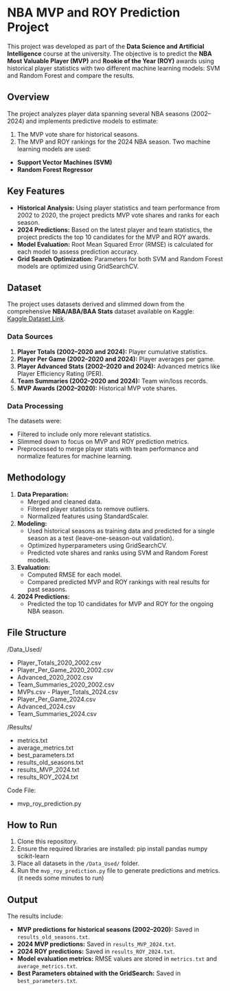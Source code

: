 # NBA MVP and ROY Prediction Project
This project was developed as part of the **Data Science and Artificial Intelligence** course at the university. The objective is to predict the **NBA Most Valuable Player (MVP)** and **Rookie of the Year (ROY)** awards using historical player statistics with two different machine learning models: SVM and Random Forest and compare the results.

## Overview
The project analyzes player data spanning several NBA seasons (2002–2024) and implements predictive models to estimate:
1. The MVP vote share for historical seasons.
2. The MVP and ROY rankings for the 2024 NBA season.
Two machine learning models are used:
- **Support Vector Machines (SVM)**
- **Random Forest Regressor**

## Key Features
- **Historical Analysis:** Using player statistics and team performance from 2002 to 2020, the project predicts MVP vote shares and ranks for each season.
- **2024 Predictions:** Based on the latest player and team statistics, the project predicts the top 10 candidates for the MVP and ROY awards.
- **Model Evaluation:** Root Mean Squared Error (RMSE) is calculated for each model to assess prediction accuracy.
- **Grid Search Optimization:** Parameters for both SVM and Random Forest models are optimized using GridSearchCV.

## Dataset
The project uses datasets derived and slimmed down from the comprehensive **NBA/ABA/BAA Stats** dataset available on Kaggle:  
[Kaggle Dataset Link](https://www.kaggle.com/datasets/sumitrodatta/nba-aba-baa-stats/).
### Data Sources
1. **Player Totals (2002–2020 and 2024):** Player cumulative statistics.
2. **Player Per Game (2002–2020 and 2024):** Player averages per game.
3. **Player Advanced Stats (2002–2020 and 2024):** Advanced metrics like Player Efficiency Rating (PER).
4. **Team Summaries (2002–2020 and 2024):** Team win/loss records.
5. **MVP Awards (2002–2020):** Historical MVP vote shares.

### Data Processing
The datasets were:
- Filtered to include only more relevant statistics.
- Slimmed down to focus on MVP and ROY prediction metrics.
- Preprocessed to merge player stats with team performance and normalize features for machine learning.

## Methodology
1. **Data Preparation:**
   - Merged and cleaned data.
   - Filtered player statistics to remove outliers.
   - Normalized features using StandardScaler.
2. **Modeling:**
   - Used historical seasons as training data and predicted for a single season as a test (leave-one-season-out validation).
   - Optimized hyperparameters using GridSearchCV.
   - Predicted vote shares and ranks using SVM and Random Forest models.
3. **Evaluation:**
   - Computed RMSE for each model.
   - Compared predicted MVP and ROY rankings with real results for past seasons.
4. **2024 Predictions:**
   - Predicted the top 10 candidates for MVP and ROY for the ongoing NBA season.

## File Structure
/Data_Used/ 
  - Player_Totals_2020_2002.csv
  - Player_Per_Game_2020_2002.csv
  - Advanced_2020_2002.csv
  - Team_Summaries_2020_2002.csv
  - MVPs.csv - Player_Totals_2024.csv
  - Player_Per_Game_2024.csv
  - Advanced_2024.csv
  - Team_Summaries_2024.csv

/Results/
  - metrics.txt
  - average_metrics.txt
  - best_parameters.txt
  - results_old_seasons.txt
  - results_MVP_2024.txt
  - results_ROY_2024.txt

Code File:
  - mvp_roy_prediction.py

## How to Run
1. Clone this repository.
2. Ensure the required libraries are installed:
pip install pandas numpy scikit-learn
3. Place all datasets in the `/Data_Used/` folder.
4. Run the `mvp_roy_prediction.py` file to generate predictions and metrics. (it needs some minutes to run)

## Output
The results include:
- **MVP predictions for historical seasons (2002–2020):** Saved in `results_old_seasons.txt`.
- **2024 MVP predictions:** Saved in `results_MVP_2024.txt`.
- **2024 ROY predictions:** Saved in `results_ROY_2024.txt`.
- **Model evaluation metrics:** RMSE values are stored in `metrics.txt` and `average_metrics.txt`.
- **Best Parameters obtained with the GridSearch:** Saved in `best_parameters.txt`.
